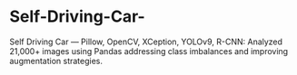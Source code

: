 # Self-Driving-Car-
Self Driving Car — Pillow, OpenCV, XCeption, YOLOv9, R-CNN: Analyzed 21,000+ images using Pandas addressing class imbalances and improving augmentation strategies.
